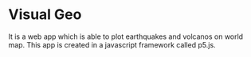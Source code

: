 # Visual Geo
It is a web app which is able to plot earthquakes and volcanos on world map. This app is created in a javascript framework called p5.js.
